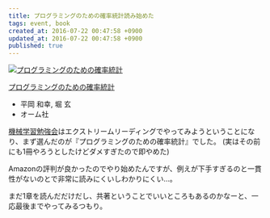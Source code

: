 ```yaml
---
title: プログラミングのための確率統計読み始めた
tags: event, book
created_at: 2016-07-22 00:47:58 +0900
updated_at: 2016-07-22 00:47:58 +0900
published: true
---
```


<div class="asin"><div class="asin-image"><a href="https://www.amazon.co.jp/exec/obidos/ASIN/4274067750/nownabe0c-22/"><img src="http://images-jp.amazon.com/images/P/4274067750.09._SL160_.jpg" alt="プログラミングのための確率統計" title="プログラミングのための確率統計"></a></div><div class="asin-detail"><p><a href="https://www.amazon.co.jp/exec/obidos/ASIN/4274067750/nownabe0c-22/">プログラミングのための確率統計</a></p><ul><li>平岡 和幸, 堀 玄</li><li>オーム社</li></ul></div></div>

[機械学習勉強会](http://nownabe.hateblo.jp/entry/2016/07/22/004419)はエクストリームリーディングでやってみようということになり、まず選んだのが『プログラミングのための確率統計』でした。
(実はその前にも1冊やろうとしたけどダメすぎたので即やめた)

Amazonの評判が良かったのでやり始めたんですが、例えが下手すぎるのと一貫性がないのとで非常に読みにくいしわかりにくい…。

まだ1章を読んだだけだし、共著ということでいいところもあるのかなーと、一応最後までやってみるつもり。
